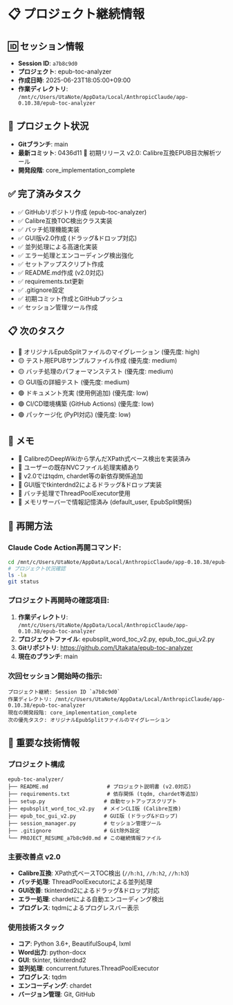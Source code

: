 # 📋 プロジェクト継続情報

## 🆔 セッション情報
- **Session ID**: `a7b8c9d0`
- **プロジェクト**: epub-toc-analyzer
- **作成日時**: 2025-06-23T18:05:00+09:00
- **作業ディレクトリ**: `/mnt/c/Users/UtaNote/AppData/Local/AnthropicClaude/app-0.10.38/epub-toc-analyzer`

## 📂 プロジェクト状況
- **Gitブランチ**: main
- **最新コミット**: 0436d11 🎉 初期リリース v2.0: Calibre互換EPUB目次解析ツール
- **開発段階**: core_implementation_complete

## ✅ 完了済みタスク
- ✅ GitHubリポジトリ作成 (epub-toc-analyzer)
- ✅ Calibre互換TOC検出クラス実装
- ✅ バッチ処理機能実装  
- ✅ GUI版v2.0作成 (ドラッグ&ドロップ対応)
- ✅ 並列処理による高速化実装
- ✅ エラー処理とエンコーディング検出強化
- ✅ セットアップスクリプト作成
- ✅ README.md作成 (v2.0対応)
- ✅ requirements.txt更新
- ✅ .gitignore設定
- ✅ 初期コミット作成とGitHubプッシュ
- ✅ セッション管理ツール作成

## 📋 次のタスク
- 🔴 オリジナルEpubSplitファイルのマイグレーション (優先度: high)
- 🟡 テスト用EPUBサンプルファイル作成 (優先度: medium)
- 🟡 バッチ処理のパフォーマンステスト (優先度: medium)
- 🟡 GUI版の詳細テスト (優先度: medium)
- 🟢 ドキュメント充実 (使用例追加) (優先度: low)
- 🟢 CI/CD環境構築 (GitHub Actions) (優先度: low)
- 🟢 パッケージ化 (PyPI対応) (優先度: low)

## 📝 メモ
- 📝 CalibreのDeepWikiから学んだXPath式ベース検出を実装済み
- 📝 ユーザーの既存NVCファイル処理実績あり  
- 📝 v2.0ではtqdm, chardet等の新依存関係追加
- 📝 GUI版でtkinterdnd2によるドラッグ&ドロップ実装
- 📝 バッチ処理でThreadPoolExecutor使用
- 📝 メモリサーバーで情報記憶済み (default_user, EpubSplit関係)

## 🔄 再開方法

### Claude Code Action再開コマンド:
```bash
cd /mnt/c/Users/UtaNote/AppData/Local/AnthropicClaude/app-0.10.38/epub-toc-analyzer
# プロジェクト状況確認
ls -la
git status
```

### プロジェクト再開時の確認項目:
1. **作業ディレクトリ**: `/mnt/c/Users/UtaNote/AppData/Local/AnthropicClaude/app-0.10.38/epub-toc-analyzer`
2. **プロジェクトファイル**: epubsplit_word_toc_v2.py, epub_toc_gui_v2.py
3. **Gitリポジトリ**: https://github.com/Utakata/epub-toc-analyzer
4. **現在のブランチ**: main

### 次回セッション開始時の指示:
```
プロジェクト継続: Session ID `a7b8c9d0`
作業ディレクトリ: /mnt/c/Users/UtaNote/AppData/Local/AnthropicClaude/app-0.10.38/epub-toc-analyzer
現在の開発段階: core_implementation_complete
次の優先タスク: オリジナルEpubSplitファイルのマイグレーション
```

## 🚀 重要な技術情報

### プロジェクト構成
```
epub-toc-analyzer/
├── README.md                   # プロジェクト説明書 (v2.0対応)
├── requirements.txt            # 依存関係 (tqdm, chardet等追加)
├── setup.py                   # 自動セットアップスクリプト
├── epubsplit_word_toc_v2.py   # メインCLI版 (Calibre互換)
├── epub_toc_gui_v2.py         # GUI版 (ドラッグ&ドロップ)
├── session_manager.py         # セッション管理ツール
├── .gitignore                 # Git除外設定
└── PROJECT_RESUME_a7b8c9d0.md # この継続情報ファイル
```

### 主要改善点 v2.0
- **Calibre互換**: XPath式ベースTOC検出 (`//h:h1`, `//h:h2`, `//h:h3`)
- **バッチ処理**: ThreadPoolExecutorによる並列処理
- **GUI改善**: tkinterdnd2によるドラッグ&ドロップ対応
- **エラー処理**: chardetによる自動エンコーディング検出
- **プログレス**: tqdmによるプログレスバー表示

### 使用技術スタック
- **コア**: Python 3.6+, BeautifulSoup4, lxml
- **Word出力**: python-docx
- **GUI**: tkinter, tkinterdnd2
- **並列処理**: concurrent.futures.ThreadPoolExecutor
- **プログレス**: tqdm
- **エンコーディング**: chardet
- **バージョン管理**: Git, GitHub
